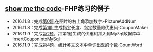 ## [show me the code](https://github.com/Show-Me-the-Code/show-me-the-code)-PHP练习的例子

* 2016.11.8：完成[第0题](https://github.com/oarecat/PHP-show-me-the-code/blob/master/PictureAddNum.php),在图片的右上角添加数字.-PictureAddNum
* 2016.11.8：完成[第1题](https://github.com/oarecat/PHP-show-me-the-code/blob/master/CouponMaker.php),生成指定长度、指定数量的优惠码-CouponMaker
* 2016.11.9：完成[第2题](https://github.com/oarecat/PHP-show-me-the-code/blob/master/InsertCouponIntoMySql.php)，把第1题生成的优惠码插入到MySql数据库中-InsertCouponIntoMySql
* 2016.11.9：完成[第4题](https://github.com/oarecat/PHP-show-me-the-code/blob/master/CountWord.php)，统计英文文本中单词出现的个数-CountWord

